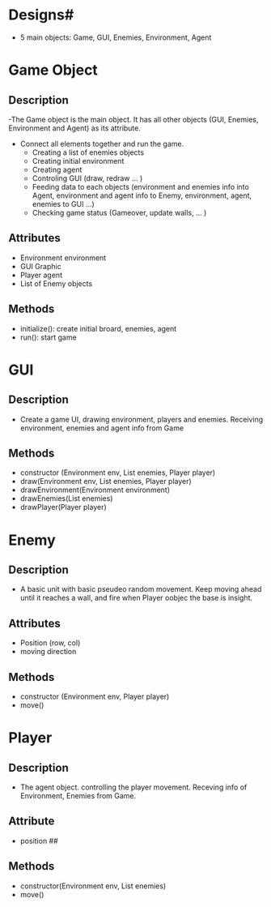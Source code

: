 # Designs#
- 5 main objects: Game, GUI, Enemies, Environment, Agent

# Game Object # 
## Description ##
  -The Game object is the main object. It has all other objects (GUI, Enemies, Environment and Agent) as its attribute.
  - Connect all elements together and run the game.
    + Creating a list of enemies objects
    + Creating initial environment
    + Creating agent
    + Controling GUI (draw, redraw ... )
    + Feeding data to each objects (environment and enemies info into Agent, environment and agent info to Enemy, environment, agent, enemies to GUI ...)
    + Checking game status (Gameover, update walls, ... )
## Attributes ##
  - Environment environment
  - GUI Graphic
  - Player agent
  - List of Enemy objects
## Methods ##
  - initialize(): create initial broard, enemies, agent
  - run(): start game

# GUI #
## Description ##
  - Create a game UI, drawing environment, players and enemies. Receiving environment, enemies and agent info from Game
## Methods ##
  - constructor (Environment env, List<Enemy> enemies, Player player)
  - draw(Environment env, List<Enemy> enemies, Player player)
  - drawEnvironment(Environment environment)
  - drawEnemies(List<Enemy> enemies)
  - drawPlayer(Player player)

# Enemy #
## Description ##
  - A basic unit with basic pseudeo random movement. Keep moving ahead until it reaches a wall, and fire when Player oobjec the base is insight. 
## Attributes ##
  - Position (row, col)
  - moving direction
## Methods ##
  - constructor (Environment env, Player player)
  - move()

# Player #
## Description ##
  - The agent object. controlling the player movement. Receving info of Environment, Enemies from Game.
## Attribute ##
  - position ##
## Methods ##
  - constructor(Environment env, List<Enemy> enemies)
  - move()
